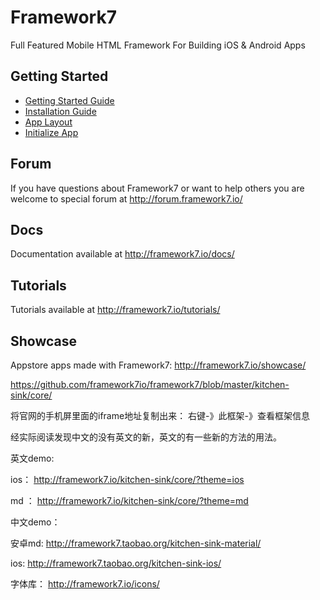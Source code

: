 # Framework7

Full Featured Mobile HTML Framework For Building iOS & Android Apps

## Getting Started
  * [Getting Started Guide](https://framework7.io/docs/introduction.html)
  * [Installation Guide](http://framework7.io/docs/installation.html)
  * [App Layout](http://framework7.io/docs/app-layout.html)
  * [Initialize App](http://framework7.io/docs/init-app.html)

## Forum

If you have questions about Framework7 or want to help others you are welcome to special forum at http://forum.framework7.io/

## Docs

Documentation available at http://framework7.io/docs/

## Tutorials

Tutorials available at http://framework7.io/tutorials/

## Showcase

Appstore apps made with Framework7: http://framework7.io/showcase/

https://github.com/framework7io/framework7/blob/master/kitchen-sink/core/

将官网的手机屏里面的iframe地址复制出来： 右键-》此框架-》查看框架信息


经实际阅读发现中文的没有英文的新，英文的有一些新的方法的用法。

英文demo:

ios：  http://framework7.io/kitchen-sink/core/?theme=ios

md ：  http://framework7.io/kitchen-sink/core/?theme=md


中文demo：

安卓md:  http://framework7.taobao.org/kitchen-sink-material/ 

ios: http://framework7.taobao.org/kitchen-sink-ios/


字体库：
http://framework7.io/icons/
